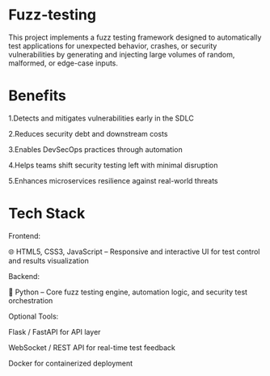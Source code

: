 # Fuzz-testing
This project implements a fuzz testing framework designed to automatically test applications for unexpected behavior, crashes, or security vulnerabilities by generating and injecting large volumes of random, malformed, or edge-case inputs.
# Benefits
1.Detects and mitigates vulnerabilities early in the SDLC

2.Reduces security debt and downstream costs

3.Enables DevSecOps practices through automation

4.Helps teams shift security testing left with minimal disruption

5.Enhances microservices resilience against real-world threats
# Tech Stack
Frontend:

🌐 HTML5, CSS3, JavaScript – Responsive and interactive UI for test control and results visualization

Backend:

🐍 Python – Core fuzz testing engine, automation logic, and security test orchestration

Optional Tools:

Flask / FastAPI for API layer

WebSocket / REST API for real-time test feedback

Docker for containerized deployment




